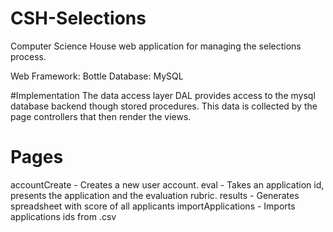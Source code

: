# CSH-Selections
Computer Science House web application for managing the selections process.

Web Framework: Bottle
Database: MySQL

#Implementation
The data access layer DAL provides access to the mysql database backend though stored procedures. This data is collected by the page controllers that then render the views.

# Pages
accountCreate - Creates a new user account.
eval - Takes an application id, presents the application and the evaluation rubric.
results - Generates spreadsheet with score of all applicants
importApplications - Imports applications ids from .csv
